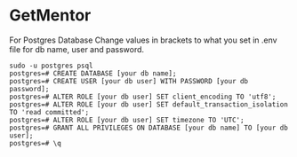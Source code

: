 # GetMentor


For Postgres Database
Change values in brackets to what you set in .env file for db name, user and password.
```commandline
sudo -u postgres psql
postgres=# CREATE DATABASE [your db name];
postgres=# CREATE USER [your db user] WITH PASSWORD [your db password];
postgres=# ALTER ROLE [your db user] SET client_encoding TO 'utf8';
postgres=# ALTER ROLE [your db user] SET default_transaction_isolation TO 'read committed';
postgres=# ALTER ROLE [your db user] SET timezone TO 'UTC';
postgres=# GRANT ALL PRIVILEGES ON DATABASE [your db name] TO [your db user];
postgres=# \q
```
